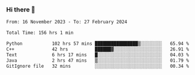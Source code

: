 ### Hi there 👋

<!--
**floyiac/floyiac** is a ✨ _special_ ✨ repository because its `README.md` (this file) appears on your GitHub profile.

Here are some ideas to get you started:

- 🔭 I’m currently working on ...
- 🌱 I’m currently learning ...
- 👯 I’m looking to collaborate on ...
- 🤔 I’m looking for help with ...
- 💬 Ask me about ...
- 📫 How to reach me: ...
- 😄 Pronouns: ...
- ⚡ Fun fact: ...
-->

<!--START_SECTION:waka-->

```txt
From: 16 November 2023 - To: 27 February 2024

Total Time: 156 hrs 1 min

Python           102 hrs 57 mins ████████████████▒░░░░░░░░   65.94 %
C++              42 hrs          ██████▓░░░░░░░░░░░░░░░░░░   26.91 %
Text             6 hrs 17 mins   █░░░░░░░░░░░░░░░░░░░░░░░░   04.03 %
Java             2 hrs 47 mins   ▒░░░░░░░░░░░░░░░░░░░░░░░░   01.79 %
GitIgnore file   32 mins         ░░░░░░░░░░░░░░░░░░░░░░░░░   00.34 %
```

<!--END_SECTION:waka-->
